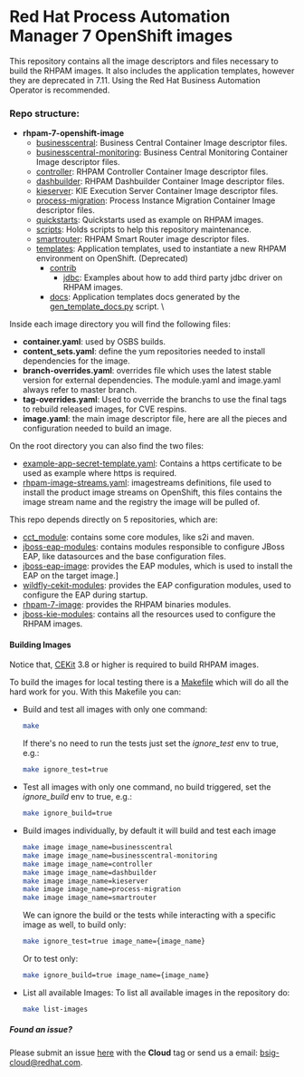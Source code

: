 # Red Hat Process Automation Manager 7 OpenShift images

This repository contains all the image descriptors and files necessary to build the RHPAM images.
It also includes the application templates, however they are deprecated in 7.11. Using the Red Hat Business Automation Operator is recommended.


### Repo structure:

- **rhpam-7-openshift-image**
  - [businesscentral](businesscentral): Business Central Container Image descriptor files.
  - [businesscentral-monitoring](businesscentral-monitoring): Business Central Monitoring Container Image descriptor files.
  - [controller](controller): RHPAM Controller Container Image descriptor files.
  - [dashbuilder](dashbuilder): RHPAM Dashbuilder Container Image descriptor files.
  - [kieserver](kieserver): KIE Execution Server Container Image descriptor files.
  - [process-migration](process-migration): Process Instance Migration Container Image descriptor files.
  - [quickstarts](quickstarts): Quickstarts used as example on RHPAM images.
  - [scripts](scripts): Holds scripts to help this repository maintenance.
  - [smartrouter](smartrouter): RHPAM Smart Router image descriptor files.
  - [templates](templates): Application templates, used to instantiate a new RHPAM environment on OpenShift. (Deprecated)
    - [contrib](templates/contrib)
      - [jdbc](templates/contrib/jdbc): Examples about how to add third party jdbc driver on RHPAM images.
    - [docs](templates/docs):  Application templates docs generated by the [gen_template_docs.py](https://github.com/jboss-container-images/jboss-kie-modules/blob/master/tools/gen-template-doc/gen_template_docs.py) script. \

Inside each image directory you will find the following files:

 - **container.yaml**: used by OSBS builds.
 - **content_sets.yaml**: define the yum repositories needed to install dependencies for the image.
 - **branch-overrides.yaml**: overrides file which uses the latest stable version for external dependencies. The module.yaml and image.yaml always refer to master branch.
 - **tag-overrides.yaml**: Used to override the branchs to use the final tags to rebuild released images, for CVE respins.
 - **image.yaml**: the main image descriptor file, here are all the pieces and configuration needed to build an image.


On the root directory you can also find the two files:

 - [example-app-secret-template.yaml](example-app-secret-template.yaml): Contains a https certificate to be used as example where https is required.
 - [rhpam-image-streams.yaml](rhpam711-image-streams.yaml): imagestreams definitions, file used to install the product image streams on OpenShift, this files contains the image stream name and the registry the image will be pulled of.


This repo depends directly on 5 repositories, which are:

 - [cct_module](https://github.com/jboss-openshift/cct_module.git): contains some core modules, like s2i and maven.
 - [jboss-eap-modules](https://github.com/jboss-container-images/jboss-eap-modules.git): contains modules responsible to configure JBoss EAP, like datasources and the base configuration files.
 - [jboss-eap-image](https://github.com/jboss-container-images/jboss-eap-7-image.git): provides the EAP modules, which is used to install the EAP on the target image.]
 - [wildfly-cekit-modules](https://github.com/wildfly/wildfly-cekit-modules.git): provides the EAP configuration modules, used to configure the EAP during startup.
 - [rhpam-7-image](https://github.com/jboss-container-images/rhpam-7-image.git): provides the RHPAM binaries modules.
 - [jboss-kie-modules](https://github.com/jboss-container-images/jboss-kie-modules): contains all the resources used to configure the RHPAM images.


#### Building Images

Notice that, [CEKit](https://cekit.io/) 3.8 or higher is required to build RHPAM images.

To build the images for local testing there is a [Makefile](./Makefile) which will do all the hard work for you.
With this Makefile you can:

- Build and test all images with only one command:

     ```bash
     make
     ```
     If there's no need to run the tests just set the *ignore_test* env to true, e.g.:

     ```bash
     make ignore_test=true
     ```

- Test all images with only one command, no build triggered, set the *ignore_build* env to true, e.g.:

     ```bash
     make ignore_build=true
     ```

- Build images individually, by default it will build and test each image

     ```bash
     make image image_name=businesscentral
     make image image_name=businesscentral-monitoring
     make image image_name=controller
     make image image_name=dashbuilder
     make image image_name=kieserver
     make image image_name=process-migration
     make image image_name=smartrouter
     ```
  
     We can ignore the build or the tests while interacting with a specific image as well, to build only:

     ```bash
     make ignore_test=true image_name={image_name}

     ```

     Or to test only:

     ```bash
     make ignore_build=true image_name={image_name}
     ```

- List all available Images:
    To list all available images in the repository do:

    ```bash
    make list-images
    ```

##### Found an issue?

Please submit an issue [here](https://issues.jboss.org/projects/RHPAM) with the **Cloud** tag or 
send us a email: bsig-cloud@redhat.com.
